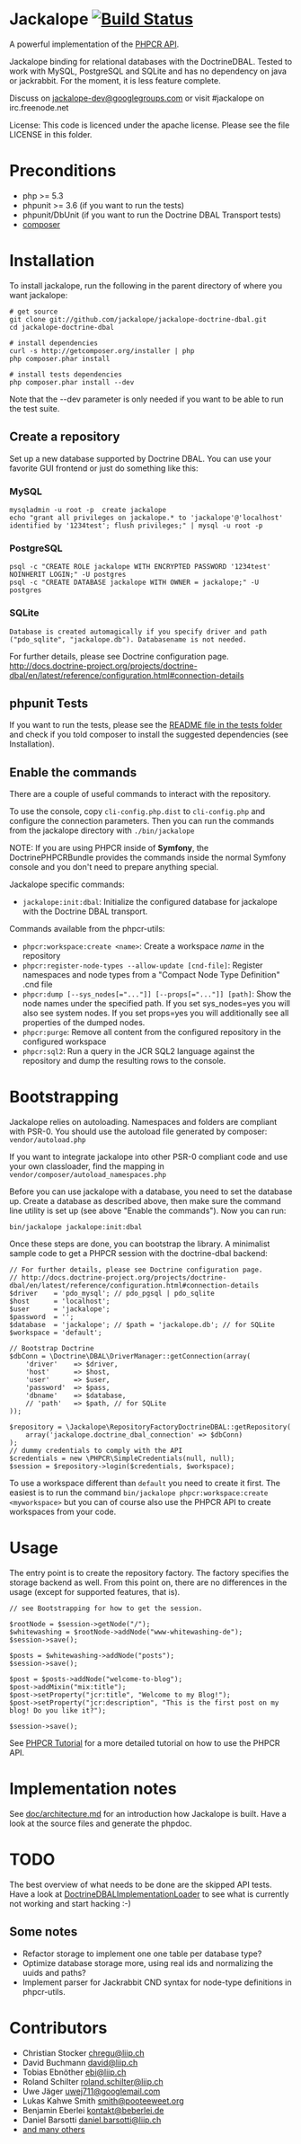 # Jackalope [![Build Status](https://secure.travis-ci.org/jackalope/jackalope-doctrine-dbal.png?branch=master)](http://travis-ci.org/jackalope/jackalope-doctrine-dbal)

A powerful implementation of the [PHPCR API](http://phpcr.github.com).

Jackalope binding for relational databases with the DoctrineDBAL. Tested to work
with MySQL, PostgreSQL and SQLite and has no dependency on java or jackrabbit.
For the moment, it is less feature complete.

Discuss on jackalope-dev@googlegroups.com
or visit #jackalope on irc.freenode.net

License: This code is licenced under the apache license.
Please see the file LICENSE in this folder.


# Preconditions

* php >= 5.3
* phpunit >= 3.6 (if you want to run the tests)
* phpunit/DbUnit (if you want to run the Doctrine DBAL Transport tests)
* [composer](http://getcomposer.org/)


# Installation

To install jackalope, run the following in the parent directory of where you want jackalope:

    # get source
    git clone git://github.com/jackalope/jackalope-doctrine-dbal.git
    cd jackalope-doctrine-dbal

    # install dependencies
    curl -s http://getcomposer.org/installer | php
    php composer.phar install

    # install tests dependencies
    php composer.phar install --dev

Note that the --dev parameter is only needed if you want to be able to run the test suite.

## Create a repository

Set up a new database supported by Doctrine DBAL. You can use your favorite GUI frontend or just do something like this:

### MySQL
    mysqladmin -u root -p  create jackalope
    echo "grant all privileges on jackalope.* to 'jackalope'@'localhost' identified by '1234test'; flush privileges;" | mysql -u root -p

### PostgreSQL
    psql -c "CREATE ROLE jackalope WITH ENCRYPTED PASSWORD '1234test' NOINHERIT LOGIN;" -U postgres
    psql -c "CREATE DATABASE jackalope WITH OWNER = jackalope;" -U postgres

### SQLite
    Database is created automagically if you specify driver and path ("pdo_sqlite", "jackalope.db"). Databasename is not needed.

For further details, please see Doctrine configuration page.
http://docs.doctrine-project.org/projects/doctrine-dbal/en/latest/reference/configuration.html#connection-details

## phpunit Tests

If you want to run the tests, please see the [README file in the tests folder](https://github.com/jackalope/jackalope-doctrine-dbal/blob/master/tests/README.md)
and check if you told composer to install the suggested dependencies (see Installation).


## Enable the commands

There are a couple of useful commands to interact with the repository.

To use the console, copy ``cli-config.php.dist`` to ``cli-config.php`` and configure
the connection parameters.
Then you can run the commands from the jackalope directory with ``./bin/jackalope``

NOTE: If you are using PHPCR inside of **Symfony**, the DoctrinePHPCRBundle
provides the commands inside the normal Symfony console and you don't need to
prepare anything special.

Jackalope specific commands:

* ``jackalope:init:dbal``: Initialize the configured database for jackalope with the
    Doctrine DBAL transport.

Commands available from the phpcr-utils:

* ``phpcr:workspace:create <name>``: Create a workspace *name* in the repository
* ``phpcr:register-node-types --allow-update [cnd-file]``: Register namespaces
    and node types from a "Compact Node Type Definition" .cnd file
* ``phpcr:dump [--sys_nodes[="..."]] [--props[="..."]] [path]``: Show the node
    names under the specified path. If you set sys_nodes=yes you will also see
    system nodes. If you set props=yes you will additionally see all properties
    of the dumped nodes.
* ``phpcr:purge``: Remove all content from the configured repository in the
     configured workspace
* ``phpcr:sql2``: Run a query in the JCR SQL2 language against the repository
    and dump the resulting rows to the console.



# Bootstrapping

Jackalope relies on autoloading. Namespaces and folders are compliant with
PSR-0. You should use the autoload file generated by composer:
``vendor/autoload.php``

If you want to integrate jackalope into other PSR-0 compliant code and use your
own classloader, find the mapping in ``vendor/composer/autoload_namespaces.php``

Before you can use jackalope with a database, you need to set the database up.
Create a database as described above, then make sure the command line utility
is set up (see above "Enable the commands"). Now you can run:

    bin/jackalope jackalope:init:dbal

Once these steps are done, you can bootstrap the library. A minimalist
sample code to get a PHPCR session with the doctrine-dbal backend:

    // For further details, please see Doctrine configuration page.
    // http://docs.doctrine-project.org/projects/doctrine-dbal/en/latest/reference/configuration.html#connection-details
    $driver    = 'pdo_mysql'; // pdo_pgsql | pdo_sqlite
    $host      = 'localhost';
    $user      = 'jackalope';
    $password  = '';
    $database  = 'jackalope'; // $path = 'jackalope.db'; // for SQLite
    $workspace = 'default';

    // Bootstrap Doctrine
    $dbConn = \Doctrine\DBAL\DriverManager::getConnection(array(
        'driver'    => $driver,
        'host'      => $host,
        'user'      => $user,
        'password'  => $pass,
        'dbname'    => $database,
        // 'path'   => $path, // for SQLite
    ));

    $repository = \Jackalope\RepositoryFactoryDoctrineDBAL::getRepository(
        array('jackalope.doctrine_dbal_connection' => $dbConn)
    );
    // dummy credentials to comply with the API
    $credentials = new \PHPCR\SimpleCredentials(null, null);
    $session = $repository->login($credentials, $workspace);

To use a workspace different than ``default`` you need to create it first. The
easiest is to run the command ``bin/jackalope phpcr:workspace:create <myworkspace>``
but you can of course also use the PHPCR API to create workspaces from your code.


# Usage

The entry point is to create the repository factory. The factory specifies the
storage backend as well. From this point on, there are no differences in the
usage (except for supported features, that is).

    // see Bootstrapping for how to get the session.

    $rootNode = $session->getNode("/");
    $whitewashing = $rootNode->addNode("www-whitewashing-de");
    $session->save();

    $posts = $whitewashing->addNode("posts");
    $session->save();

    $post = $posts->addNode("welcome-to-blog");
    $post->addMixin("mix:title");
    $post->setProperty("jcr:title", "Welcome to my Blog!");
    $post->setProperty("jcr:description", "This is the first post on my blog! Do you like it?");

    $session->save();


See [PHPCR Tutorial](https://github.com/phpcr/phpcr/blob/master/doc/Tutorial.md)
for a more detailed tutorial on how to use the PHPCR API.


# Implementation notes

See [doc/architecture.md](https://github.com/jackalope/jackalope/blob/master/doc/architecture.md)
for an introduction how Jackalope is built. Have a look at the source files and
generate the phpdoc.


# TODO

The best overview of what needs to be done are the skipped API tests.
Have a look at [DoctrineDBALImplementationLoader](https://github.com/jackalope/jackalope-doctrine-dbal/blob/master/src/Jackalope/Transport/DoctrineDBAL/Test/ImplementationLoader.php)
to see what is currently not working and start hacking :-)


## Some notes

* Refactor storage to implement one one table per database type?
* Optimize database storage more, using real ids and normalizing the uuids and paths?
* Implement parser for Jackrabbit CND syntax for node-type definitions in phpcr-utils.


# Contributors

* Christian Stocker <chregu@liip.ch>
* David Buchmann <david@liip.ch>
* Tobias Ebnöther <ebi@liip.ch>
* Roland Schilter <roland.schilter@liip.ch>
* Uwe Jäger <uwej711@googlemail.com>
* Lukas Kahwe Smith <smith@pooteeweet.org>
* Benjamin Eberlei <kontakt@beberlei.de>
* Daniel Barsotti <daniel.barsotti@liip.ch>
* [and many others](https://github.com/jackalope/jackalope-doctrine-dbal/contributors)
